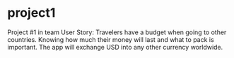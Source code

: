 # project1
Project #1 in team
User Story:
Travelers have a budget when going to other countries.
Knowing how much their money will last and what to pack is important.
The app will exchange USD into any other currency worldwide.
